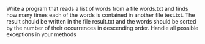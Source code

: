 Write a program that reads a list of words from a file words.txt and finds how many times each of the words is contained in another file test.txt. The result should be written in the file result.txt and the words should be sorted by the number of their occurrences in descending order. Handle all possible exceptions in your methods
